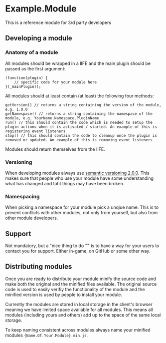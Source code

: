 # Example.Module

This is a reference module for 3rd party developers

## Developing a module

### Anatomy of a module

All modules should be wrapped in a IIFE and the main plugin should be passed as the first argument:

    (function(plugin) {
        // specific code for your module here
    }(_mainPlugin));

All modules should at least contain (at least) the following four methods:

    getVersion() // returns a string containing the version of the module, e.g. 1.0.0
    getNamespace() // returns a string containing the namespace of the module, e.g. YourName.Namespace.PluginName
    run() // this should contain the code which is needed to setup the plugin actions when it is activated / started. An example of this is registering event listeners
    stop() // this should contain the code to cleanup once the plugin is removed or updated. An example of this is removing event listeners
    
Modules should return themselves from the IIFE.

### Versioning

When developing modules always use [semantic versioning 2.0.0][semver]. This makes sure that people who use your module have some understanding what has changed and taht things may have been broken.

### Namespacing

When picking a namespace for your module pick a unqiue name. This is to prevent conflicts with other modules, not only from yourself, but also from other module developers.

## Support

Not mandatory, but a "nice thing to do ™" is to have a way for your users to contact you for support. Either in-game, on GitHub or some other way.

## Distributing modules

Once you are ready to distribute your module minify the source code and make both the original and the minified files available. The original source code is used to easily verifiy the functionality of the module and the minified version is used by people to install your module.

Currently the modules are stored in local storage in the client's browser meaning we have limited space available for all modules. This means all modules (including yours and others) add up to the space of the same local storage.

To keep naming consistent across modules always name your minified modules `{Name.Of.Your.Module}.min.js`.

[semver]: http://semver.org/
